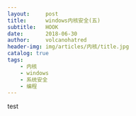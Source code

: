 ```yaml
---
layout:     post
title:      windows内核安全(五)
subtitle:   HOOK
date:       2018-06-30
author:     volcanohatred
header-img: img/articles/内核/title.jpg
catalog: true
tags:
    - 内核
    - windows
    - 系统安全
    - 编程
---
```



test